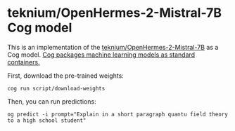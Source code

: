 # teknium/OpenHermes-2-Mistral-7B Cog model

This is an implementation of the [teknium/OpenHermes-2-Mistral-7B](https://huggingface.co/teknium/OpenHermes-2-Mistral-7B) as a Cog model. [Cog packages machine learning models as standard containers.](https://github.com/replicate/cog)

First, download the pre-trained weights:

    cog run script/download-weights

Then, you can run predictions:

    og predict -i prompt="Explain in a short paragraph quantu field theory to a high school student"
